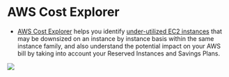 # AWS Cost Explorer
- [AWS Cost Explorer](https://aws.amazon.com/aws-cost-management/aws-cost-explorer/) helps you identify [under-utilized EC2 instances](../2_ComputeServices/AmazonEC2/Readme.md) that may be downsized on an instance by instance basis within the same instance family, and also understand the potential impact on your AWS bill by taking into account your Reserved Instances and Savings Plans.

![](https://www.cloudzero.com/hubfs/blog/cost-explorer.webp)